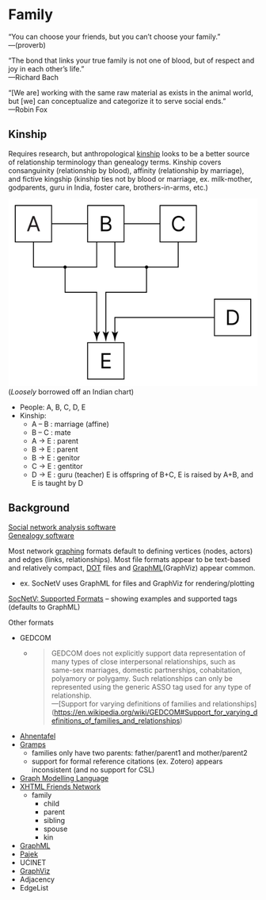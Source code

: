 # Family

“You can choose your friends, but you can’t choose your family.”  
—(proverb)

“The bond that links your true family is not one of blood, but of respect and joy in each other’s life.”  
—Richard Bach

“[We are] working with the same raw material as exists in the animal world, but [we] can conceptualize and categorize it to serve social ends.”  
—Robin Fox

## Kinship

Requires research, but anthropological [kinship](https://en.wikipedia.org/wiki/Kinship) looks to be a better source of relationship terminology than genealogy terms. Kinship covers consanguinity (relationship by blood), affinity (relationship by marriage), and fictive kingship (kinship ties not by blood or marriage, ex. milk-mother, godparents, guru in India, foster care, brothers-in-arms, etc.)

![sample kinship chart excerpt](images/chart.svg)
(*Loosely* borrowed off an Indian chart)

* People: A, B, C, D, E
* Kinship:
  * A – B : marriage (affine)
  * B – C : mate
  * A → E : parent
  * B → E : parent
  * B → E : genitor
  * C → E : gentitor
  * D → E : guru (teacher)
E is offspring of B+C, E is raised by A+B, and E is taught by D

## Background

[Social network analysis software](https://en.wikipedia.org/wiki/Social_network_analysis_software)  
[Genealogy software](https://en.wikipedia.org/wiki/Genealogy_software)

Most network [graphing](https://en.wikipedia.org/wiki/Graph_(discrete_mathematics)) formats default to defining vertices (nodes, actors) and edges (links, relationships). Most file formats appear to be text-based and relatively compact, [DOT](https://en.wikipedia.org/wiki/DOT_(graph_description_language)) files and [GraphML](https://en.wikipedia.org/wiki/GraphML)(GraphViz) appear common.
* ex. SocNetV uses GraphML for files and GraphViz for rendering/plotting

[SocNetV: Supported Formats](https://socnetv.org/docs/formats.html) – showing examples and supported tags (defaults to GraphML)

Other formats
* GEDCOM
  * > GEDCOM does not explicitly support data representation of many types of close interpersonal relationships,
    > such as same-sex marriages, domestic partnerships, cohabitation, polyamory or polygamy. Such relationships
    > can only be represented using the generic ASSO tag used for any type of relationship.  
    —[Support for varying definitions of families and relationships]
    (https://en.wikipedia.org/wiki/GEDCOM#Support_for_varying_definitions_of_families_and_relationships)
* [Ahnentafel](https://en.wikipedia.org/wiki/Ahnentafel)
* [Gramps](https://en.wikipedia.org/wiki/Gramps)
  * families only have two parents: father/parent1 and mother/parent2
  * support for formal reference citations (ex. Zotero) appears inconsistent (and no support for CSL)
* [Graph Modelling Language](https://en.wikipedia.org/wiki/Graph_Modelling_Language)
* [XHTML Friends Network](https://en.wikipedia.org/wiki/XHTML_Friends_Network)
  * family
    * child
    * parent
    * sibling
    * spouse
    * kin
* [GraphML](https://en.wikipedia.org/wiki/GraphML)
* [Pajek](https://en.wikipedia.org/wiki/Vladimir_Batagelj)
* UCINET
* [GraphViz](https://en.wikipedia.org/wiki/Graphviz)
* Adjacency
* EdgeList
